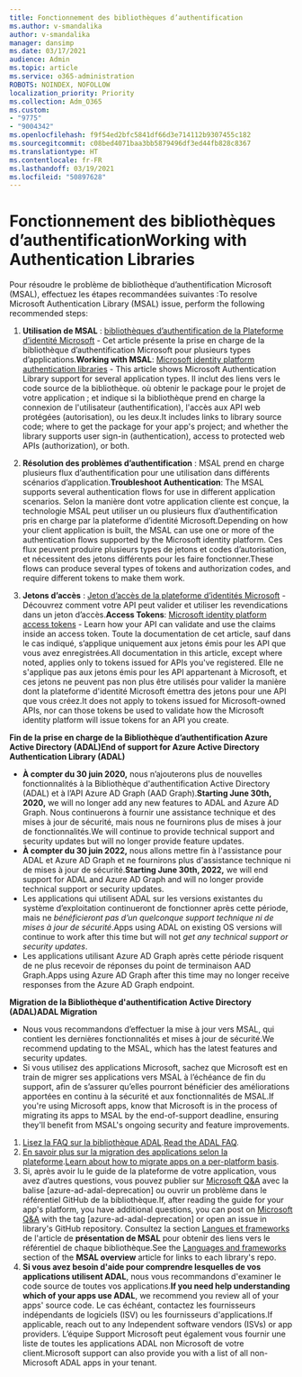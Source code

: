 ```yaml
---
title: Fonctionnement des bibliothèques d’authentification
ms.author: v-smandalika
author: v-smandalika
manager: dansimp
ms.date: 03/17/2021
audience: Admin
ms.topic: article
ms.service: o365-administration
ROBOTS: NOINDEX, NOFOLLOW
localization_priority: Priority
ms.collection: Adm_O365
ms.custom:
- "9775"
- "9004342"
ms.openlocfilehash: f9f54ed2bfc5841df66d3e714112b9307455c182
ms.sourcegitcommit: c08bed4071baa3bb5879496df3ed44fb828c8367
ms.translationtype: HT
ms.contentlocale: fr-FR
ms.lasthandoff: 03/19/2021
ms.locfileid: "50897628"
---
```

# <a name="working-with-authentication-libraries"></a><span data-ttu-id="1c1ab-102">Fonctionnement des bibliothèques d’authentification</span><span class="sxs-lookup"><span data-stu-id="1c1ab-102">Working with Authentication Libraries</span></span>

<span data-ttu-id="1c1ab-103">Pour résoudre le problème de bibliothèque d’authentification Microsoft (MSAL), effectuez les étapes recommandées suivantes :</span><span class="sxs-lookup"><span data-stu-id="1c1ab-103">To resolve Microsoft Authentication Library (MSAL) issue, perform the following recommended steps:</span></span>

1. <span data-ttu-id="1c1ab-104">**Utilisation de MSAL** : [bibliothèques d’authentification de la Plateforme d’identité Microsoft](https://docs.microsoft.com/azure/active-directory/develop/reference-v2-libraries) - Cet article présente la prise en charge de la bibliothèque d’authentification Microsoft pour plusieurs types d’applications.</span><span class="sxs-lookup"><span data-stu-id="1c1ab-104">**Working with MSAL**: [Microsoft identity platform authentication libraries](https://docs.microsoft.com/azure/active-directory/develop/reference-v2-libraries) - This article shows Microsoft Authentication Library support for several application types.</span></span> <span data-ttu-id="1c1ab-105">Il inclut des liens vers le code source de la bibliothèque. où obtenir le package pour le projet de votre application ; et indique si la bibliothèque prend en charge la connexion de l'utilisateur (authentification), l'accès aux API web protégées (autorisation), ou les deux.</span><span class="sxs-lookup"><span data-stu-id="1c1ab-105">It includes links to library source code; where to get the package for your app's project; and whether the library supports user sign-in (authentication), access to protected web APIs (authorization), or both.</span></span>

2. <span data-ttu-id="1c1ab-106">**Résolution des problèmes d’authentification** : MSAL prend en charge plusieurs flux d’authentification pour une utilisation dans différents scénarios d’application.</span><span class="sxs-lookup"><span data-stu-id="1c1ab-106">**Troubleshoot Authentication**: The MSAL supports several authentication flows for use in different application scenarios.</span></span> <span data-ttu-id="1c1ab-107">Selon la manière dont votre application cliente est conçue, la technologie MSAL peut utiliser un ou plusieurs flux d’authentification pris en charge par la plateforme d’identité Microsoft.</span><span class="sxs-lookup"><span data-stu-id="1c1ab-107">Depending on how your client application is built, the MSAL can use one or more of the authentication flows supported by the Microsoft identity platform.</span></span> <span data-ttu-id="1c1ab-108">Ces flux peuvent produire plusieurs types de jetons et codes d’autorisation, et nécessitent des jetons différents pour les faire fonctionner.</span><span class="sxs-lookup"><span data-stu-id="1c1ab-108">These flows can produce several types of tokens and authorization codes, and require different tokens to make them work.</span></span>

3. <span data-ttu-id="1c1ab-109">**Jetons d’accès** : [Jeton d’accès de la plateforme d’identités Microsoft](https://docs.microsoft.com/azure/active-directory/develop/access-tokens) - Découvrez comment votre API peut valider et utiliser les revendications dans un jeton d’accès.</span><span class="sxs-lookup"><span data-stu-id="1c1ab-109">**Access Tokens**: [Microsoft identity platform access tokens](https://docs.microsoft.com/azure/active-directory/develop/access-tokens) - Learn how your API can validate and use the claims inside an access token.</span></span> <span data-ttu-id="1c1ab-110">Toute la documentation de cet article, sauf dans le cas indiqué, s’applique uniquement aux jetons émis pour les API que vous avez enregistrées.</span><span class="sxs-lookup"><span data-stu-id="1c1ab-110">All documentation in this article, except where noted, applies only to tokens issued for APIs you've registered.</span></span> <span data-ttu-id="1c1ab-111">Elle ne s'applique pas aux jetons émis pour les API appartenant à Microsoft, et ces jetons ne peuvent pas non plus être utilisés pour valider la manière dont la plateforme d'identité Microsoft émettra des jetons pour une API que vous créez.</span><span class="sxs-lookup"><span data-stu-id="1c1ab-111">It does not apply to tokens issued for Microsoft-owned APIs, nor can those tokens be used to validate how the Microsoft identity platform will issue tokens for an API you create.</span></span>

<span data-ttu-id="1c1ab-112">**Fin de la prise en charge de la Bibliothèque d’authentification Azure Active Directory (ADAL)**</span><span class="sxs-lookup"><span data-stu-id="1c1ab-112">**End of support for Azure Active Directory Authentication Library (ADAL)**</span></span>

- <span data-ttu-id="1c1ab-113">**À compter du 30 juin 2020,** nous n’ajouterons plus de nouvelles fonctionnalités à la Bibliothèque d'authentification Active Directory (ADAL) et à l’API Azure AD Graph (AAD Graph).</span><span class="sxs-lookup"><span data-stu-id="1c1ab-113">**Starting June 30th, 2020,** we will no longer add any new features to ADAL and Azure AD Graph.</span></span> <span data-ttu-id="1c1ab-114">Nous continuerons à fournir une assistance technique et des mises à jour de sécurité, mais nous ne fournirons plus de mises à jour de fonctionnalités.</span><span class="sxs-lookup"><span data-stu-id="1c1ab-114">We will continue to provide technical support and security updates but will no longer provide feature updates.</span></span>
- <span data-ttu-id="1c1ab-115">**À compter du 30 juin 2022,** nous allons mettre fin à l'assistance pour ADAL et Azure AD Graph et ne fournirons plus d'assistance technique ni de mises à jour de sécurité.</span><span class="sxs-lookup"><span data-stu-id="1c1ab-115">**Starting June 30th, 2022,** we will end support for ADAL and Azure AD Graph and will no longer provide technical support or security updates.</span></span>
- <span data-ttu-id="1c1ab-116">Les applications qui utilisent ADAL sur les versions existantes du système d’exploitation continueront de fonctionner après cette période, mais ne *bénéficieront pas d’un quelconque support technique ni de mises à jour de sécurité*.</span><span class="sxs-lookup"><span data-stu-id="1c1ab-116">Apps using ADAL on existing OS versions will continue to work after this time but will not *get any technical support or security updates*.</span></span>
- <span data-ttu-id="1c1ab-117">Les applications utilisant Azure AD Graph après cette période risquent de ne plus recevoir de réponses du point de terminaison AAD Graph.</span><span class="sxs-lookup"><span data-stu-id="1c1ab-117">Apps using Azure AD Graph after this time may no longer receive responses from the Azure AD Graph endpoint.</span></span>

<span data-ttu-id="1c1ab-118">**Migration de la Bibliothèque d'authentification Active Directory (ADAL)**</span><span class="sxs-lookup"><span data-stu-id="1c1ab-118">**ADAL Migration**</span></span>

- <span data-ttu-id="1c1ab-119">Nous vous recommandons d’effectuer la mise à jour vers MSAL, qui contient les dernières fonctionnalités et mises à jour de sécurité.</span><span class="sxs-lookup"><span data-stu-id="1c1ab-119">We recommend updating to the MSAL, which has the latest features and security updates.</span></span>
- <span data-ttu-id="1c1ab-120">Si vous utilisez des applications Microsoft, sachez que Microsoft est en train de migrer ses applications vers MSAL à l’échéance de fin du support, afin de s’assurer qu’elles pourront bénéficier des améliorations apportées en continu à la sécurité et aux fonctionnalités de MSAL.</span><span class="sxs-lookup"><span data-stu-id="1c1ab-120">If you're using Microsoft apps, know that Microsoft is in the process of migrating its apps to MSAL by the end-of-support deadline, ensuring they'll benefit from MSAL's ongoing security and feature improvements.</span></span>

1. <span data-ttu-id="1c1ab-121">[Lisez la FAQ sur la bibliothèque ADAL](https://docs.microsoft.com/azure/active-directory/develop/msal-migration#frequently-asked-questions-faq).</span><span class="sxs-lookup"><span data-stu-id="1c1ab-121">[Read the ADAL FAQ](https://docs.microsoft.com/azure/active-directory/develop/msal-migration#frequently-asked-questions-faq).</span></span>
2. <span data-ttu-id="1c1ab-122">[En savoir plus sur la migration des applications selon la plateforme](https://docs.microsoft.com/azure/active-directory/develop/msal-migration#migration-guidance).</span><span class="sxs-lookup"><span data-stu-id="1c1ab-122">[Learn about how to migrate apps on a per-platform basis](https://docs.microsoft.com/azure/active-directory/develop/msal-migration#migration-guidance).</span></span>
3. <span data-ttu-id="1c1ab-123">Si, après avoir lu le guide de la plateforme de votre application, vous avez d’autres questions, vous pouvez publier sur [Microsoft Q&A](https://docs.microsoft.com/answers/topics/azure-ad-adal-deprecation.html) avec la balise [azure-ad-adal-deprecation] ou ouvrir un problème dans le référentiel GitHub de la bibliothèque.</span><span class="sxs-lookup"><span data-stu-id="1c1ab-123">If, after reading the guide for your app's platform, you have additional questions, you can post on [Microsoft Q&A](https://docs.microsoft.com/answers/topics/azure-ad-adal-deprecation.html) with the tag [azure-ad-adal-deprecation] or open an issue in library's GitHub repository.</span></span> <span data-ttu-id="1c1ab-124">Consultez la section [Langues et frameworks](https://docs.microsoft.com/azure/active-directory/develop/msal-overview#languages-and-frameworks) de l'article de **présentation de MSAL** pour obtenir des liens vers le référentiel de chaque bibliothèque.</span><span class="sxs-lookup"><span data-stu-id="1c1ab-124">See the [Languages and frameworks](https://docs.microsoft.com/azure/active-directory/develop/msal-overview#languages-and-frameworks) section of the **MSAL overview** article for links to each library's repo.</span></span>
4. <span data-ttu-id="1c1ab-125">**Si vous avez besoin d'aide pour comprendre lesquelles de vos applications utilisent ADAL**, nous vous recommandons d'examiner le code source de toutes vos applications.</span><span class="sxs-lookup"><span data-stu-id="1c1ab-125">**If you need help understanding which of your apps use ADAL**, we recommend you review all of your apps' source code.</span></span> <span data-ttu-id="1c1ab-126">Le cas échéant, contactez les fournisseurs indépendants de logiciels (ISV) ou les fournisseurs d'applications.</span><span class="sxs-lookup"><span data-stu-id="1c1ab-126">If applicable, reach out to any Independent software vendors (ISVs) or app providers.</span></span> <span data-ttu-id="1c1ab-127">L’équipe Support Microsoft peut également vous fournir une liste de toutes les applications ADAL non Microsoft de votre client.</span><span class="sxs-lookup"><span data-stu-id="1c1ab-127">Microsoft support can also provide you with a list of all non-Microsoft ADAL apps in your tenant.</span></span>







